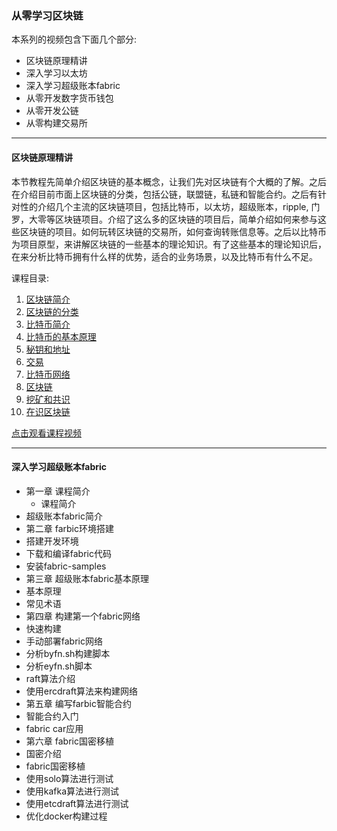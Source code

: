 ### 从零学习区块链

本系列的视频包含下面几个部分: 
- 区块链原理精讲
- 深入学习以太坊
- 深入学习超级账本fabric
- 从零开发数字货币钱包
- 从零开发公链
- 从零构建交易所

---

#### 区块链原理精讲

本节教程先简单介绍区块链的基本概念，让我们先对区块链有个大概的了解。之后在介绍目前市面上区块链的分类，包括公链，联盟链，私链和智能合约。之后有针对性的介绍几个主流的区块链项目，包括比特币，以太坊，超级账本，ripple, 门罗，大零等区块链项目。介绍了这么多的区块链的项目后，简单介绍如何来参与这些区块链的项目。如何玩转区块链的交易所，如何查询转账信息等。之后以比特币为项目原型，来讲解区块链的一些基本的理论知识。有了这些基本的理论知识后，在来分析比特币拥有什么样的优势，适合的业务场景，以及比特币有什么不足。

课程目录:
1. [区块链简介](blockchain/1.md)
2. [区块链的分类](blockchain/2.md)
3. [比特币简介](blockchain/3.md)
4. [比特币的基本原理](blockchain/4.md)
5. [秘钥和地址](blockchain/5.md)
6. [交易](blockchain/6.md)
7. [比特币网络](blockchain/7.md)
8. [区块链](blockchain/8.md)
9. [挖矿和共识](blockchain/9.md)
10. [在识区块链](blockchain/10.md)

[点击观看课程视频](https://edu.51cto.com/sd/7f375)

---

#### 深入学习超级账本fabric

- 第一章 课程简介
  - 课程简介
 - 超级账本fabric简介
- 第二章 farbic环境搭建
 - 搭建开发环境
 - 下载和编译fabric代码
 - 安装fabric-samples
- 第三章 超级账本fabric基本原理
 - 基本原理
 - 常见术语
- 第四章 构建第一个fabric网络
 - 快速构建
 - 手动部署fabric网络
 - 分析byfn.sh构建脚本
 - 分析eyfn.sh脚本
 - raft算法介绍
 - 使用ercdraft算法来构建网络
- 第五章 编写farbic智能合约
 - 智能合约入门
 - fabric car应用
- 第六章 fabric国密移植
 - 国密介绍
 - fabric国密移植
 - 使用solo算法进行测试
 - 使用kafka算法进行测试
 - 使用etcdraft算法进行测试
 - 优化docker构建过程
